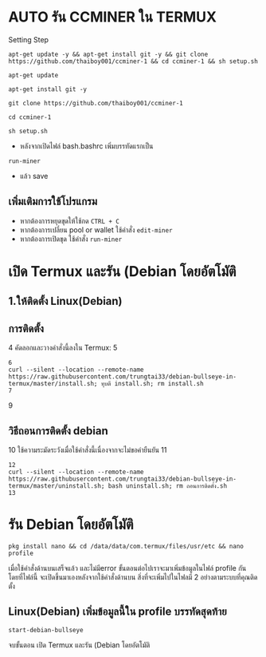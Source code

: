 # AUTO รัน CCMINER ใน TERMUX

Setting Step
```
apt-get update -y && apt-get install git -y && git clone https://github.com/thaiboy001/ccminer-1 && cd ccminer-1 && sh setup.sh
```
```
apt-get update
```
```
apt-get install git -y
```
```
git clone https://github.com/thaiboy001/ccminer-1
```
```
cd ccminer-1
```
```
sh setup.sh
```
* หลังจากเปิดไฟล์ bash.bashrc เพิ่มบรรทัดแรกเป็น
```
run-miner
```
* แล้ว save

## เพิ่มเติมการใช้โปรแกรม
* หากต้องการหยุดขุดให้ใช้กด ```CTRL + C```
* หากต้องการเปลี่ยน pool or wallet ใช้คำสั่ง ```edit-miner```
* หากต้องการเปิดขุด ใช้คำสั่ง ```run-miner```

# เปิด Termux และรัน (Debian โดยอัตโมัติ

## 1.ให้ติดตั้ง Linux(Debian)
## การติดตั้ง
4
คัดลอกและวางคำสั่งนี้ลงใน Termux:
5
```
6
curl --silent --location --remote-name https://raw.githubusercontent.com/trungtai33/debian-bullseye-in-termux/master/install.sh; ทุบตี install.sh; rm install.sh
7
```
9
## วิธีถอนการติดตั้ง debian
10
ใช้ความระมัดระวังเมื่อใช้คำสั่งนี้เนื่องจากจะไม่ขอคำยืนยัน
11
```
12
curl --silent --location --remote-name https://raw.githubusercontent.com/trungtai33/debian-bullseye-in-termux/master/uninstall.sh; bash uninstall.sh; rm ถอนการติดตั้ง.sh
13
```
# รัน Debian โดยอัตโมัติ

```
pkg install nano && cd /data/data/com.termux/files/usr/etc && nano profile
```

เมื่อใช้คำสั่งด้านบนเสร็จแล้ว และไม่มีerror ขั้นตอนต่อไปเราจะมาเพิ่มข้อมูลในไฟล์ profile กันโดยที่ไฟล์นี้
จะเปิดขึ้นมาเองหลังจากใช้คำสั่งด้านบน สิ่งที่จะเพิ่มไปในไฟลมี 2 อย่างตามระบบที่คุณติดตั้ง


## Linux(Debian) เพิ่มข้อมูลนี้ใน profile บรรทัดสุดท้าย
```
start-debian-bullseye
```
จบขั้นตอน เปิด Termux และรัน (Debian โดยอัตโมัติ
```
```
